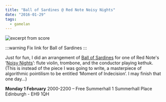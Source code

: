 ```yaml
---
title: "Ball of Sardines @ Red Note Noisy Nights"
date: "2016-01-29"
tags:
  - gamelan
---
```


![excerpt from score](/blog/sardinesrn.png)

:::warning
Fix link for Ball of Sardines
:::

Just for fun, I did an arrangement of [Ball of Sardines](/blog/2015/12/31/working-on-new-music-for-gamelan) for one of Red Note's ‘[Noisy Nights](http://www.rednoteensemble.com/event/noisy-nights-summerhall-edinburgh/)’: flute violin, trombone, and the conductor playing kethuk. (This is instead of the piece I was going to write, a masterpiece of algorithmic pointilism to be entitled ‘Moment of Indecision’. I may finish that one day…)

**Monday 1 February** 2000-2200 – Free Summerhall 1 Summerhall Place Edinburgh - EH9 1QH
